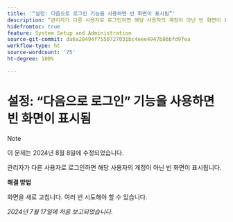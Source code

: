 ```yaml
---
title: '“설정: 다음으로 로그인 기능을 사용하면 빈 화면이 표시됨”'
description: “관리자가 다른 사용자로 로그인하면 해당 사용자의 계정이 아닌 빈 화면이 표시됩니다.”
hidefromtoc: true
feature: System Setup and Administration
source-git-commit: da6a28494f7550727031bc4eee4947b86bfd9fea
workflow-type: ht
source-wordcount: '75'
ht-degree: 100%

---
```



# 설정: “다음으로 로그인” 기능을 사용하면 빈 화면이 표시됨

>[!NOTE]
>
>이 문제는 2024년 8월 8일에 수정되었습니다.

관리자가 다른 사용자로 로그인하면 해당 사용자의 계정이 아닌 빈 화면이 표시됩니다.

**해결 방법**

화면을 새로 고칩니다. 여러 번 시도해야 할 수 있습니다.

_2024년 7월 17일에 처음 보고되었습니다._
